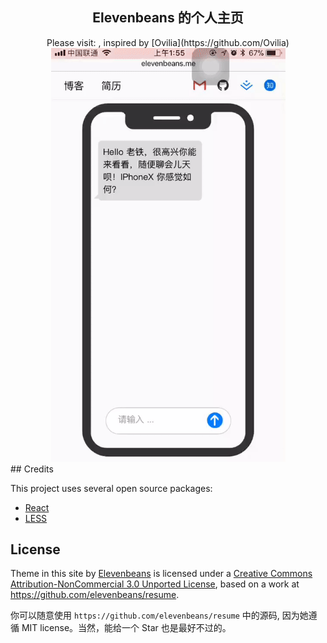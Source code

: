 ## <center>Elevenbeans 的个人主页</center>

<center>Please visit: <http://elevenbeans.me>, inspired by [Ovilia](https://github.com/Ovilia)</center>

<div style="display:flex">
<div width="375px" style="margin: 0 auto">
 <img  width="375px" src = "./src/img/overview.gif" />
</div>
</div>
## Credits

This project uses several open source packages:

+ [React](https://github.com/facebook/react)
+ [LESS](https://github.com/less/less.js)


## License

Theme in this site</span> by <a href="https://github.com/elevenbeans">Elevenbeans</a> is licensed under a <a rel="license" href="http://creativecommons.org/licenses/by-nc/3.0/">Creative Commons Attribution-NonCommercial 3.0 Unported License</a>, based on a work at <a href="http://github.com/ovilia/blog">https://github.com/elevenbeans/resume</a>.

你可以随意使用 `https://github.com/elevenbeans/resume` 中的源码, 因为她遵循 MIT license。当然，能给一个 Star 也是最好不过的。